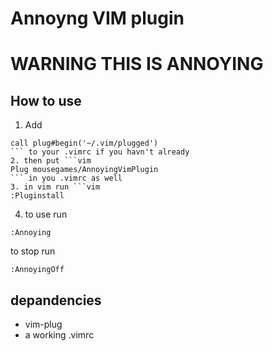 # Annoyng VIM plugin

# WARNING THIS IS ANNOYING

## How to use
1. Add
```vim
call plug#begin('~/.vim/plugged')
``` to your .vimrc if you havn't already
2. then put ```vim
Plug mousegames/AnnoyingVimPlugin
``` in you .vimrc as well
3. in vim run ```vim
:Pluginstall
```
4. to use run
```vim
:Annoying
```
to stop run
```vim
:AnnoyingOff
```

## depandencies
- vim-plug
- a working .vimrc

